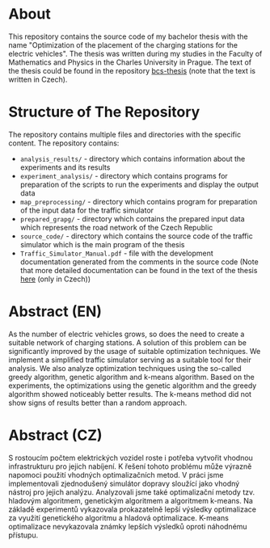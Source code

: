 # About
This repository contains the source code of my bachelor thesis 
with the name "Optimization of the placement of the charging 
stations for the electric vehicles". The thesis was written
during my studies in the Faculty of Mathematics and Physics in the 
Charles University in Prague. The text of the thesis could be found
in the repository [bcs-thesis]() (note that the text is written in 
Czech).

# Structure of The Repository
The repository contains multiple files and directories with the 
specific content. The repository contains:

* `analysis_results/` - directory which contains information about the 
experiments and its results
* `experiment_analysis/` - directory which contains programs for 
preparation of the scripts to run the experiments and display the
output data
* `map_preprocessing/` - directory which contains program for
preparation of the input data for the traffic simulator
* `prepared_grapg/` - directory which contains the prepared
input data which represents the road network of the Czech Republic
* `source_code/` - directory which contains the source code of the
traffic simulator which is the main program of the thesis
* `Traffic_Simulator_Manual.pdf` - file with the development 
documentation generated from the comments in the source code
(Note that more detailed documentation can be found in the text of the 
thesis [here]() (only in Czech))


# Abstract (EN)
As the number of electric vehicles grows, so does the need to create a suitable
network of charging stations. A solution of this problem can be significantly
improved by the usage of suitable optimization techniques.
We implement a simplified traffic simulator serving as a suitable tool for 
their analysis.
We also analyze optimization techniques using the so-called greedy algorithm,
genetic algorithm and k-means algorithm. Based on the experiments, the optimizations 
using the genetic algorithm and the greedy algorithm showed noticeably better results.
The k-means method did not show signs of results better than a
random approach.


# Abstract (CZ)
S rostoucím počtem elektrických vozidel roste i potřeba vytvořit vhodnou 
infrastrukturu pro jejich nabíjení. K řešení tohoto problému může výrazně 
napomoci použití vhodných optimalizačních metod. V práci jsme implementovali 
zjednodušený simulátor dopravy sloužící jako vhodný nástroj pro jejich analýzu.
Analyzovali jsme také optimalizační metody tzv. hladovým algoritmem, 
genetickým algoritmem a algoritmem k-means. Na základě experimentů 
vykazovala prokazatelně lepší výsledky optimalizace za využití 
genetického algoritmu a hladová optimalizace. K-means optimalizace 
nevykazovala známky lepších výsledků oproti náhodnému přístupu.